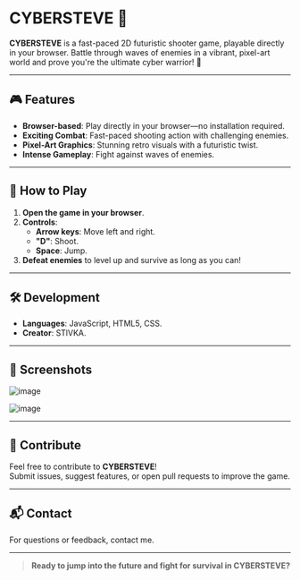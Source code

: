 # CYBERSTEVE 🚀

**CYBERSTEVE** is a fast-paced 2D futuristic shooter game, playable directly in your browser. Battle through waves of enemies in a vibrant, pixel-art world and prove you're the ultimate cyber warrior! 🌌

---

## 🎮 Features
- **Browser-based**: Play directly in your browser—no installation required.  
- **Exciting Combat**: Fast-paced shooting action with challenging enemies.  
- **Pixel-Art Graphics**: Stunning retro visuals with a futuristic twist.  
- **Intense Gameplay**: Fight against waves of enemies.

---

## 🚀 How to Play
1. **Open the game in your browser**.
2. **Controls**:
   - **Arrow keys**: Move left and right.
   - **"D"**: Shoot.
   - **Space**: Jump.
3. **Defeat enemies** to level up and survive as long as you can!

---

## 🛠️ Development
- **Languages**: JavaScript, HTML5, CSS.
- **Creator**: STlVKA.

---

## 📸 Screenshots
![image](https://github.com/user-attachments/assets/287cfa16-5942-4a78-9c9a-3d97a33b3078)

![image](https://github.com/user-attachments/assets/738d9f35-822a-4f44-980b-a6b7de41c492)


---

## 🤝 Contribute
Feel free to contribute to **CYBERSTEVE**!  
Submit issues, suggest features, or open pull requests to improve the game.

---

## 📬 Contact
For questions or feedback, contact me.

---

> **Ready to jump into the future and fight for survival in CYBERSTEVE?**  
